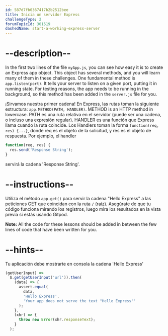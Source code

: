 ```yaml
---
id: 587d7fb0367417b2b2512bee
title: Inicia un servidor Express
challengeType: 2
forumTopicId: 301519
dashedName: start-a-working-express-server
---
```


# --description--

In the first two lines of the file `myApp.js`, you can see how easy it is to create an Express app object. This object has several methods, and you will learn many of them in these challenges. One fundamental method is `app.listen(port)`. It tells your server to listen on a given port, putting it in running state. For testing reasons, the app needs to be running in the background, so this method has been added in the `server.js` file for you.

¡Sirvamos nuestra primer cadena! En Express, las rutas toman la siguiente estructura: `app.METHOD(PATH, HANDLER)`. METHOD is an HTTP method in lowercase. PATH es una ruta relativa en el servidor (puede ser una cadena, o incluso una expresión regular). HANDLER es una función que Express llama cuando la ruta coincide. Los Handlers toman la forma `function(req, res) {...}`, donde req es el objeto de la solicitud, y res es el objeto de respuesta. Por ejemplo, el handler

```js
function(req, res) {
  res.send('Response String');
}
```

servirá la cadena 'Response String'.

# --instructions--

Utiliza el método `app.get()` para servir la cadena "Hello Express" a las peticiones GET que coincidan con la ruta `/` (raíz). Asegúrate de que tu código funciona mirando los registros, luego mira los resultados en la vista previa si estás usando Gitpod.

**Note:** All the code for these lessons should be added in between the few lines of code that have been written for you.

# --hints--

Tu aplicación debe mostrarte en consola la cadena 'Hello Express'

```js
(getUserInput) =>
  $.get(getUserInput('url')).then(
    (data) => {
      assert.equal(
        data,
        'Hello Express',
        'Your app does not serve the text "Hello Express"'
      );
    },
    (xhr) => {
      throw new Error(xhr.responseText);
    }
  );
```

